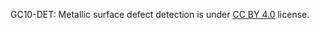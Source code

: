 GC10-DET: Metallic surface defect detection is under [CC BY 4.0](https://creativecommons.org/licenses/by/4.0/legalcode) license.